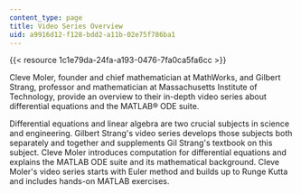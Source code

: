 ```yaml
---
content_type: page
title: Video Series Overview
uid: a9916d12-f128-bdd2-a11b-02e75f786ba1
---
```


{{< resource 1c1e79da-24fa-a193-0476-7fa0ca5fa6cc >}}

Cleve Moler, founder and chief mathematician at MathWorks, and Gilbert Strang, professor and mathematician at Massachusetts Institute of Technology, provide an overview to their in-depth video series about differential equations and the MATLAB® ODE suite.

Differential equations and linear algebra are two crucial subjects in science and engineering. Gilbert Strang's video series develops those subjects both separately and together and supplements Gil Strang's textbook on this subject. Cleve Moler introduces computation for differential equations and explains the MATLAB ODE suite and its mathematical background. Cleve Moler's video series starts with Euler method and builds up to Runge Kutta and includes hands-on MATLAB exercises.